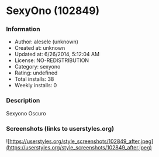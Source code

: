 # SexyOno (102849)

### Information
- Author: alesele (unknown)
- Created at: unknown
- Updated at: 6/26/2014, 5:12:04 AM
- License: NO-REDISTRIBUTION
- Category: sexyono
- Rating: undefined
- Total installs: 38
- Weekly installs: 0


### Description
Sexyono Oscuro


### Screenshots (links to userstyles.org)
![https://userstyles.org/style_screenshots/102849_after.jpeg](https://userstyles.org/style_screenshots/102849_after.jpeg)



